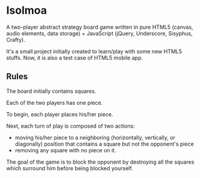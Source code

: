 Isolmoa
=======

A two-player abstract strategy board game written in pure HTML5 (canvas, audio elements, data storage) + JavaScript (jQuery, Underscore, Sisyphus, Crafty).

It's a small project initially created to learn/play with some new HTML5 stuffs. Now, it is also a test case of HTML5 mobile app.

Rules
-----
The board initially contains squares.

Each of the two players has one piece.

To begin, each player places his/her piece.

Next, each turn of play is composed of two actions:
- moving his/her piece to a neighboring (horizontally, vertically, or diagonally) position that contains a square but not the opponent's piece
- removing any square with no piece on it.

The goal of the game is to block the opponent by destroying all the squares which surround him before being blocked yourself.
